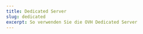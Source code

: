 ```yaml
---
title: Dedicated Server
slug: dedicated
excerpt: So verwenden Sie die OVH Dedicated Server
---
```


